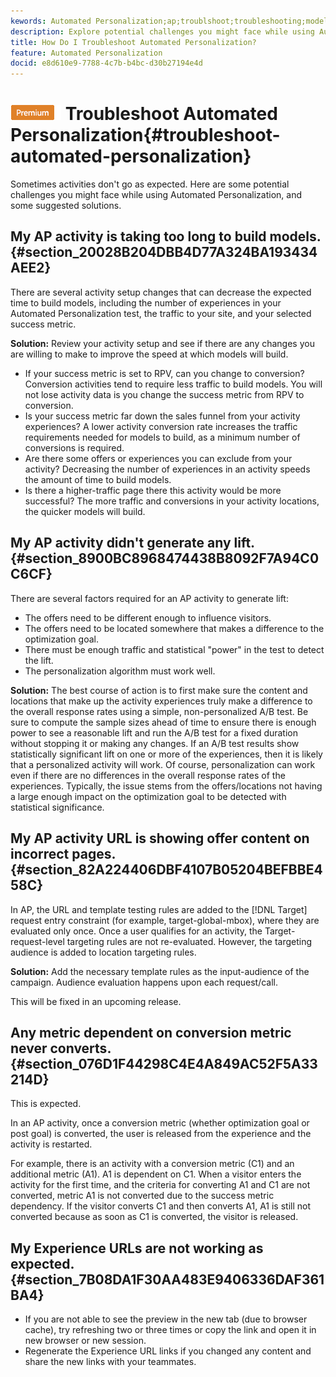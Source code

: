 ```yaml
---
kewords: Automated Personalization;ap;troublshoot;troubleshooting;model;lift
description: Explore potential challenges you might face while using Automated Personalization (AP) activities in Adobe Target, along with suggested solutions.
title: How Do I Troubleshoot Automated Personalization?
feature: Automated Personalization
docid: e8d610e9-7788-4c7b-b4bc-d30b27194e4d
---
```


# ![PREMIUM](/help/assets/premium.png) Troubleshoot Automated Personalization{#troubleshoot-automated-personalization}

Sometimes activities don't go as expected. Here are some potential challenges you might face while using Automated Personalization, and some suggested solutions.

## My AP activity is taking too long to build models. {#section_20028B204DBB4D77A324BA193434AEE2}

There are several activity setup changes that can decrease the expected time to build models, including the number of experiences in your Automated Personalization test, the traffic to your site, and your selected success metric.

**Solution:** Review your activity setup and see if there are any changes you are willing to make to improve the speed at which models will build.

* If your success metric is set to RPV, can you change to conversion? Conversion activities tend to require less traffic to build models. You will not lose activity data is you change the success metric from RPV to conversion. 
* Is your success metric far down the sales funnel from your activity experiences? A lower activity conversion rate increases the traffic requirements needed for models to build, as a minimum number of conversions is required. 
* Are there some offers or experiences you can exclude from your activity? Decreasing the number of experiences in an activity speeds the amount of time to build models. 
* Is there a higher-traffic page there this activity would be more successful? The more traffic and conversions in your activity locations, the quicker models will build.

## My AP activity didn't generate any lift. {#section_8900BC8968474438B8092F7A94C0C6CF}

There are several factors required for an AP activity to generate lift:

* The offers need to be different enough to influence visitors. 
* The offers need to be located somewhere that makes a difference to the optimization goal. 
* There must be enough traffic and statistical "power" in the test to detect the lift. 
* The personalization algorithm must work well.

**Solution:** The best course of action is to first make sure the content and locations that make up the activity experiences truly make a difference to the overall response rates using a simple, non-personalized A/B test. Be sure to compute the sample sizes ahead of time to ensure there is enough power to see a reasonable lift and run the A/B test for a fixed duration without stopping it or making any changes. If an A/B test results show statistically significant lift on one or more of the experiences, then it is likely that a personalized activity will work. Of course, personalization can work even if there are no differences in the overall response rates of the experiences. Typically, the issue stems from the offers/locations not having a large enough impact on the optimization goal to be detected with statistical significance.

## My AP activity URL is showing offer content on incorrect pages. {#section_82A224406DBF4107B05204BEFBBE458C}

In AP, the URL and template testing rules are added to the [!DNL Target] request entry constraint (for example, target-global-mbox), where they are evaluated only once. Once a user qualifies for an activity, the Target-request-level targeting rules are not re-evaluated. However, the targeting audience is added to location targeting rules.

**Solution:** Add the necessary template rules as the input-audience of the campaign. Audience evaluation happens upon each request/call.

This will be fixed in an upcoming release.

## Any metric dependent on conversion metric never converts. {#section_076D1F44298C4E4A849AC52F5A33214D}

This is expected.

In an AP activity, once a conversion metric (whether optimization goal or post goal) is converted, the user is released from the experience and the activity is restarted.

For example, there is an activity with a conversion metric (C1) and an additional metric (A1). A1 is dependent on C1. When a visitor enters the activity for the first time, and the criteria for converting A1 and C1 are not converted, metric A1 is not converted due to the success metric dependency. If the visitor converts C1 and then converts A1, A1 is still not converted because as soon as C1 is converted, the visitor is released.

## My Experience URLs are not working as expected. {#section_7B08DA1F30AA483E9406336DAF361BA4}

* If you are not able to see the preview in the new tab (due to browser cache), try refreshing two or three times or copy the link and open it in new browser or new session. 
* Regenerate the Experience URL links if you changed any content and share the new links with your teammates.

